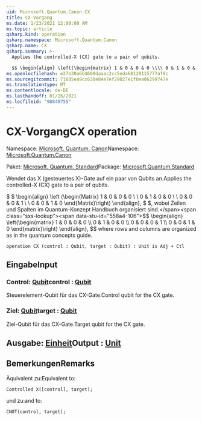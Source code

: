 ```yaml
---
uid: Microsoft.Quantum.Canon.CX
title: CX-Vorgang
ms.date: 1/23/2021 12:00:00 AM
ms.topic: article
qsharp.kind: operation
qsharp.namespace: Microsoft.Quantum.Canon
qsharp.name: CX
qsharp.summary: >-
  Applies the controlled-X (CX) gate to a pair of qubits.

  $$ \begin{align} \left(\begin{matrix} 1 & 0 & 0 & 0 \\\\ 0 & 1 & 0 & 0 \\\\ 0 & 0 & 0 & 1 \\\\ 0 & 0 & 1 & 0 \end{matrix}\right) \end{align}, $$ where rows and columns are organized as in the quantum concepts guide.
ms.openlocfilehash: e27b30a6b4609daaac2cc5eda68120115777af0c
ms.sourcegitcommit: 71605ea9cc630e84e7ef29027e1f0ea06299747e
ms.translationtype: MT
ms.contentlocale: de-DE
ms.lasthandoff: 01/26/2021
ms.locfileid: "98840755"
---
```

# <a name="cx-operation"></a><span data-ttu-id="558a4-102">CX-Vorgang</span><span class="sxs-lookup"><span data-stu-id="558a4-102">CX operation</span></span>

<span data-ttu-id="558a4-103">Namespace: [Microsoft. Quantum. Canon](xref:Microsoft.Quantum.Canon)</span><span class="sxs-lookup"><span data-stu-id="558a4-103">Namespace: [Microsoft.Quantum.Canon](xref:Microsoft.Quantum.Canon)</span></span>

<span data-ttu-id="558a4-104">Paket: [Microsoft. Quantum. Standard](https://nuget.org/packages/Microsoft.Quantum.Standard)</span><span class="sxs-lookup"><span data-stu-id="558a4-104">Package: [Microsoft.Quantum.Standard](https://nuget.org/packages/Microsoft.Quantum.Standard)</span></span>


<span data-ttu-id="558a4-105">Wendet das X (gesteuertes X)-Gate auf ein paar von Qubits an.</span><span class="sxs-lookup"><span data-stu-id="558a4-105">Applies the controlled-X (CX) gate to a pair of qubits.</span></span>

<span data-ttu-id="558a4-106">$ $ \begin{align} \left (\begin{Matrix} 1 & 0 & 0 & 0 \\ \\ 0 & 1 & 0 & 0 \\ \\ 0 & 0 & 0 & 1 \\ \\ 0 & 0 & 1 & 0 \end{Matrix}\right) \end{align}, $ $, wobei Zeilen und Spalten im Quantum-Konzept Handbuch organisiert sind.</span><span class="sxs-lookup"><span data-stu-id="558a4-106">$$ \begin{align} \left(\begin{matrix} 1 & 0 & 0 & 0 \\\\ 0 & 1 & 0 & 0 \\\\ 0 & 0 & 0 & 1 \\\\ 0 & 0 & 1 & 0 \end{matrix}\right) \end{align}, $$ where rows and columns are organized as in the quantum concepts guide.</span></span>

```qsharp
operation CX (control : Qubit, target : Qubit) : Unit is Adj + Ctl
```


## <a name="input"></a><span data-ttu-id="558a4-107">Eingabe</span><span class="sxs-lookup"><span data-stu-id="558a4-107">Input</span></span>

### <a name="control--qubit"></a><span data-ttu-id="558a4-108">Control: [Qubit](xref:microsoft.quantum.lang-ref.qubit)</span><span class="sxs-lookup"><span data-stu-id="558a4-108">control : [Qubit](xref:microsoft.quantum.lang-ref.qubit)</span></span>

<span data-ttu-id="558a4-109">Steuerelement-Qubit für das CX-Gate.</span><span class="sxs-lookup"><span data-stu-id="558a4-109">Control qubit for the CX gate.</span></span>


### <a name="target--qubit"></a><span data-ttu-id="558a4-110">Ziel: [Qubit](xref:microsoft.quantum.lang-ref.qubit)</span><span class="sxs-lookup"><span data-stu-id="558a4-110">target : [Qubit](xref:microsoft.quantum.lang-ref.qubit)</span></span>

<span data-ttu-id="558a4-111">Ziel-Qubit für das CX-Gate.</span><span class="sxs-lookup"><span data-stu-id="558a4-111">Target qubit for the CX gate.</span></span>



## <a name="output--unit"></a><span data-ttu-id="558a4-112">Ausgabe: [Einheit](xref:microsoft.quantum.lang-ref.unit)</span><span class="sxs-lookup"><span data-stu-id="558a4-112">Output : [Unit](xref:microsoft.quantum.lang-ref.unit)</span></span>



## <a name="remarks"></a><span data-ttu-id="558a4-113">Bemerkungen</span><span class="sxs-lookup"><span data-stu-id="558a4-113">Remarks</span></span>

<span data-ttu-id="558a4-114">Äquivalent zu:</span><span class="sxs-lookup"><span data-stu-id="558a4-114">Equivalent to:</span></span>

```qsharp
Controlled X([control], target);
```

<span data-ttu-id="558a4-115">und zu:</span><span class="sxs-lookup"><span data-stu-id="558a4-115">and to:</span></span>

```qsharp
CNOT(control, target);
```